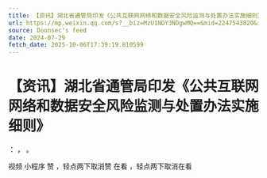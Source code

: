 ```yaml
---
title: 【资讯】湖北省通管局印发《公共互联网网络和数据安全风险监测与处置办法实施细则》
url: https://mp.weixin.qq.com/s?__biz=MzU1NDY3NDgwMQ==&mid=2247543820&idx=2&sn=4387434acbf391089ffac567fdef7e9c
source: Doonsec's feed
date: 2024-07-29
fetch_date: 2025-10-06T17:39:19.810599
---
```


# 【资讯】湖北省通管局印发《公共互联网网络和数据安全风险监测与处置办法实施细则》

：
，
。

视频
小程序
赞
，轻点两下取消赞
在看
，轻点两下取消在看
